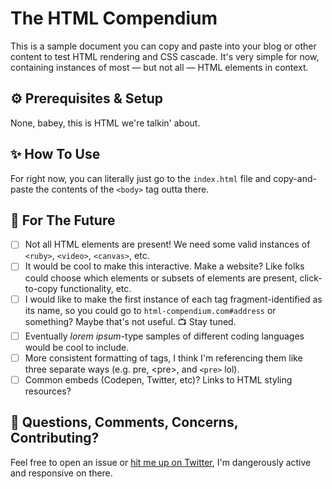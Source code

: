 # The HTML Compendium

This is a sample document you can copy and paste into your blog or other content to test HTML rendering and CSS cascade. It's very simple for now, containing instances of most — but not all — HTML elements in context.

## ⚙️ Prerequisites & Setup

None, babey, this is HTML we're talkin' about.

## ✨ How To Use

For right now, you can literally just go to the `index.html` file and copy-and-paste the contents of the `<body>` tag outta there.

## 🚧 For The Future

- [ ] Not all HTML elements are present! We need some valid instances of `<ruby>`, `<video>`, `<canvas>`, etc.
- [ ] It would be cool to make this interactive. Make a website? Like folks could choose which elements or subsets of elements are present, click-to-copy functionality, etc.
- [ ] I would like to make the first instance of each tag fragment-identified as its name, so you could go to `html-compendium.com#address` or something? Maybe that's not useful. 📺 Stay tuned.
- [ ] Eventually _lorem ipsum_-type samples of different coding languages would be cool to include.
- [ ] More consistent formatting of tags, I think I'm referencing them like three separate ways (e.g. pre, &lt;pre&gt;, and <code>&lt;pre&gt;</code> lol).
- [ ] Common embeds (Codepen, Twitter, etc)? Links to HTML styling resources?

## 💬 Questions, Comments, Concerns, Contributing?

Feel free to open an issue or [hit me up on Twitter](https://twitter.com/xdesro), I'm dangerously active and responsive on there.
